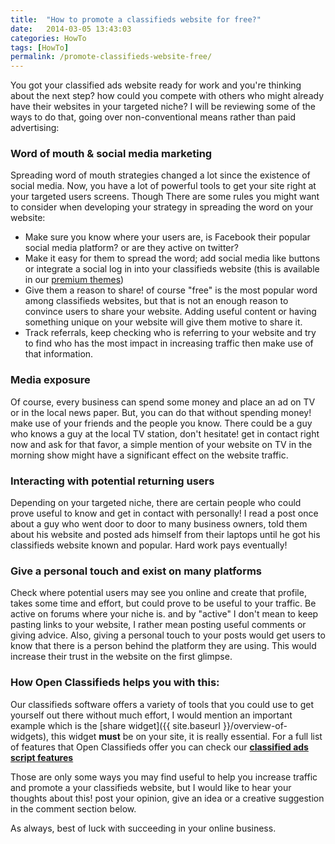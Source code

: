 ```yaml
---
title:  "How to promote a classifieds website for free?"
date:   2014-03-05 13:43:03
categories: HowTo
tags: [HowTo]
permalink: /promote-classifieds-website-free/
---
```

You got your classified ads website ready for work and you're thinking about the next step? how could you compete with others who might already have their websites in your targeted niche? I will be reviewing some of the ways to do that, going over non-conventional means rather than paid advertising:

### Word of mouth & social media marketing

Spreading word of mouth strategies changed a lot since the existence of social media. Now, you have a lot of powerful tools to get your site right at your targeted users screens. Though There are some rules you might want to consider when developing your strategy in spreading the word on your website:

* Make sure you know where your users are, is Facebook their popular social media platform? or are they active on twitter?
* Make it easy for them to spread the word; add social media like buttons or integrate a social log in into your classifieds website (this is available in our [premium themes](http://open-classifieds.com/market/))
* Give them a reason to share! of course "free" is the most popular word among classifieds websites, but that is not an enough reason to convince users to share your website. Adding useful content or having something unique on your website will give them motive to share it.
* Track referrals, keep checking who is referring to your website and try to find who has the most impact in increasing traffic then make use of that information.

### Media exposure

Of course, every business can spend some money and place an ad on TV or in the local news paper. But, you can do that without spending money! make use of your friends and the people you know. There could be a guy who knows a guy at the local TV station, don't hesitate! get in contact right now and ask for that favor, a simple mention of your website on TV in the morning show might have a significant effect on the website traffic.

### Interacting with potential returning users

Depending on your targeted niche, there are certain people who could prove useful to know and get in contact with personally! I read a post once about a guy who went door to door to many business owners, told them about his website and posted ads himself from their laptops until he got his classifieds website known and popular. Hard work pays eventually!

### Give a personal touch and exist on many platforms

Check where potential users may see you online and create that profile, takes some time and effort, but could prove to be useful to your traffic. Be active on forums where your niche is. and by "active" I don't mean to keep pasting links to your website, I rather mean posting useful comments or giving advice. Also, giving a personal touch to your posts would get users to know that there is a person behind the platform they are using. This would increase their trust in the website on the first glimpse.

### How Open Classifieds helps you with this:

Our classifieds software offers a variety of tools that you could use to get yourself out there without much effort, I would mention an important example which is the [share widget]({{ site.baseurl }}/overview-of-widgets), this widget **must** be on your site, it is really essential. For a full list of features that Open Classifieds offer you can check our **[classified ads script features](http://open-classifieds.com/features/)**

Those are only some ways you may find useful to help you increase traffic and promote a your classifieds website, but I would like to hear your thoughts about this! post your opinion, give an idea or a creative suggestion in the comment section below.

As always, best of luck with succeeding in your online business.

